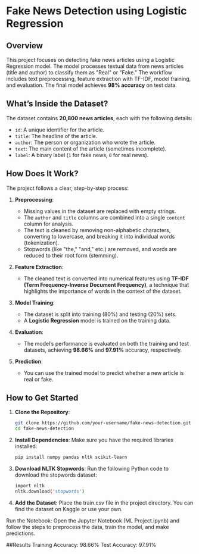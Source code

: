 # Fake News Detection using Logistic Regression

## Overview
This project focuses on detecting fake news articles using a Logistic Regression model. The model processes textual data from news articles (title and author) to classify them as "Real" or "Fake." The workflow includes text preprocessing, feature extraction with TF-IDF, model training, and evaluation. The final model achieves **98% accuracy** on test data.

## What’s Inside the Dataset?
The dataset contains **20,800 news articles**, each with the following details:
- `id`: A unique identifier for the article.
- `title`: The headline of the article.
- `author`: The person or organization who wrote the article.
- `text`: The main content of the article (sometimes incomplete).
- `label`: A binary label (`1` for fake news, `0` for real news).

## How Does It Work?
The project follows a clear, step-by-step process:
1. **Preprocessing**:
   - Missing values in the dataset are replaced with empty strings.
   - The `author` and `title` columns are combined into a single `content` column for analysis.
   - The text is cleaned by removing non-alphabetic characters, converting to lowercase, and breaking it into individual words (tokenization).
   - Stopwords (like "the," "and," etc.) are removed, and words are reduced to their root form (stemming).

2. **Feature Extraction**:
   - The cleaned text is converted into numerical features using **TF-IDF (Term Frequency-Inverse Document Frequency)**, a technique that highlights the importance of words in the context of the dataset.

3. **Model Training**:
   - The dataset is split into training (80%) and testing (20%) sets.
   - A **Logistic Regression** model is trained on the training data.

4. **Evaluation**:
   - The model’s performance is evaluated on both the training and test datasets, achieving **98.66%** and **97.91%** accuracy, respectively.

5. **Prediction**:
   - You can use the trained model to predict whether a new article is real or fake.

## How to Get Started
1. **Clone the Repository**:
   ```bash
   git clone https://github.com/your-username/fake-news-detection.git
   cd fake-news-detection
   
2. **Install Dependencies**:
Make sure you have the required libraries installed:
   ```bash
   pip install numpy pandas nltk scikit-learn

3. **Download NLTK Stopwords**:
Run the following Python code to download the stopwords dataset:
   ```bash
   import nltk
   nltk.download('stopwords')

4. **Add the Dataset**:
Place the train.csv file in the project directory. You can find the dataset on Kaggle or use your own.

Run the Notebook:
Open the Jupyter Notebook (ML Project.ipynb) and follow the steps to preprocess the data, train the model, and make predictions.

##Results
   Training Accuracy: 98.66%
   Test Accuracy: 97.91%
